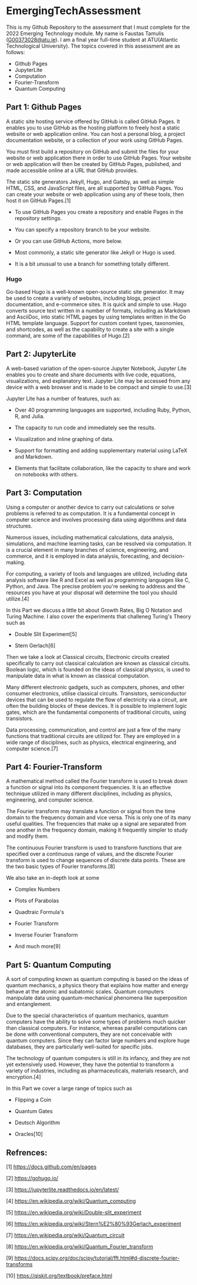 # EmergingTechAssessment
This is my Github Repository to the assessment that I must complete for the 2022 Emerging Technology module. My name is Faustas Tamulis (G00373028@atu.ie).
I am a final year full-time student at ATU(Atlantic Technological University).
The topics covered in this assessment are as follows:
*  Github Pages
*  JupyterLite
*  Computation
*  Fourier-Transform
*  Quantum Computing

## Part 1: Github Pages
A static site hosting service offered by GitHub is called GitHub Pages. It enables you to use GitHub as the hosting platform to freely host a static website or web application online. You can host a personal blog, a project documentation website, or a collection of your work using GitHub Pages.

You must first build a repository on GitHub and submit the files for your website or web application there in order to use GitHub Pages. Your website or web application will then be created by GitHub Pages, published, and made accessible online at a URL that GitHub provides.

The static site generators Jekyll, Hugo, and Gatsby, as well as simple HTML, CSS, and JavaScript files, are all supported by GitHub Pages. You can create your website or web application using any of these tools, then host it on GitHub Pages.[1]

* To use GitHub Pages you create a repository and enable Pages in the repository settings.

* You can specify a repository branch to be your website.

* Or you can use GitHub Actions, more below.

* Most commonly, a static site generator like Jekyll or Hugo is used.

* It is a bit unusual to use a branch for something totally different.

### Hugo
Go-based Hugo is a well-known open-source static site generator. It may be used to create a variety of websites, including blogs, project documentation, and e-commerce sites. It is quick and simple to use. Hugo converts source text written in a number of formats, including as Markdown and AsciiDoc, into static HTML pages by using templates written in the Go HTML template language. Support for custom content types, taxonomies, and shortcodes, as well as the capability to create a site with a single command, are some of the capabilities of Hugo.[2]

## Part 2: JupyterLite
A web-based variation of the open-source Jupyter Notebook, Jupyter Lite enables you to create and share documents with live code, equations, visualizations, and explanatory text. Jupyter Lite may be accessed from any device with a web browser and is made to be compact and simple to use.[3]

Jupyter Lite has a number of features, such as:

* Over 40 programming languages are supported, including Ruby, Python, R, and Julia.

* The capacity to run code and immediately see the results.

* Visualization and inline graphing of data.

* Support for formatting and adding supplementary material using LaTeX and Markdown.

* Elements that facilitate collaboration, like the capacity to share and work on notebooks with others.

## Part 3: Computation
Using a computer or another device to carry out calculations or solve problems is referred to as computation. It is a fundamental concept in computer science and involves processing data using algorithms and data structures.

Numerous issues, including mathematical calculations, data analysis, simulations, and machine learning tasks, can be resolved via computation. It is a crucial element in many branches of science, engineering, and commerce, and it is employed in data analysis, forecasting, and decision-making.

For computing, a variety of tools and languages are utilized, including data analysis software like R and Excel as well as programming languages like C, Python, and Java. The precise problem you're seeking to address and the resources you have at your disposal will determine the tool you should utilize.[4]

In this Part we discuss a little bit about Growth Rates, Big O Notation and Turing Machine. I also cover the experiments that challeneg Turing's Theory such as

* Double Slit Experiment[5]

* Stern Gerlach[6]

Then we take a look at Classical circuits,
Electronic circuits created specifically to carry out classical calculation are known as classical circuits. Boolean logic, which is founded on the ideas of classical physics, is used to manipulate data in what is known as classical computation.

Many different electronic gadgets, such as computers, phones, and other consumer electronics, utilise classical circuits. Transistors, semiconductor devices that can be used to regulate the flow of electricity via a circuit, are often the building blocks of these devices. It is possible to implement logic gates, which are the fundamental components of traditional circuits, using transistors.

Data processing, communication, and control are just a few of the many functions that traditional circuits are utilized for. They are employed in a wide range of disciplines, such as physics, electrical engineering, and computer science.[7]

## Part 4: Fourier-Transform
A mathematical method called the Fourier transform is used to break down a function or signal into its component frequencies. It is an effective technique utilized in many different disciplines, including as physics, engineering, and computer science.

The Fourier transform may translate a function or signal from the time domain to the frequency domain and vice versa. This is only one of its many useful qualities. The frequencies that make up a signal are separated from one another in the frequency domain, making it frequently simpler to study and modify them.

The continuous Fourier transform is used to transform functions that are specified over a continuous range of values, and the discrete Fourier transform is used to change sequences of discrete data points. These are the two basic types of Fourier transforms.[8]

We also take an in-depth look at some

* Complex Numbers

* Plots of Parabolas

* Quadtraic Formula's

* Fourier Transform

* Inverse Fourier Transform

* And much more[9]

## Part 5: Quantum Computing
A sort of computing known as quantum computing is based on the ideas of quantum mechanics, a physics theory that explains how matter and energy behave at the atomic and subatomic scales. Quantum computers manipulate data using quantum-mechanical phenomena like superposition and entanglement.

Due to the special characteristics of quantum mechanics, quantum computers have the ability to solve some types of problems much quicker than classical computers. For instance, whereas parallel computations can be done with conventional computers, they are not conceivable with quantum computers. Since they can factor large numbers and explore huge databases, they are particularly well-suited for specific jobs.

The technology of quantum computers is still in its infancy, and they are not yet extensively used. However, they have the potential to transform a variety of industries, including as pharmaceuticals, materials research, and encryption.[4]

In this Part we cover a large range of topics such as 

* Flipping a Coin

* Quantum Gates

* Deutsch Algorithm

* Oracles[10]

## Refrences:
[1] https://docs.github.com/en/pages

[2] https://gohugo.io/

[3] https://jupyterlite.readthedocs.io/en/latest/

[4] https://en.wikipedia.org/wiki/Quantum_computing

[5] https://en.wikipedia.org/wiki/Double-slit_experiment

[6] https://en.wikipedia.org/wiki/Stern%E2%80%93Gerlach_experiment

[7] https://en.wikipedia.org/wiki/Quantum_circuit

[8] https://en.wikipedia.org/wiki/Quantum_Fourier_transform

[9] https://docs.scipy.org/doc/scipy/tutorial/fft.html#d-discrete-fourier-transforms

[10] https://qiskit.org/textbook/preface.html
